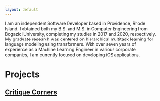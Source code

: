 ```yaml
---
layout: default
---
```


I am an independent Software Developer based in Providence, Rhode Island. I obtained both my B.S. and M.S. in Computer Engineering from Bogazici University, completing my studies in 2017 and 2020, respectively. My graduate research was centered on hierarchical multitask learning for language modeling using transformers. With over seven years of experience as a Machine Learning Engineer in various corporate companies, I am currently focused on developing iOS applications.

# Projects

## [Critique Corners](./critiquecorners.html)
